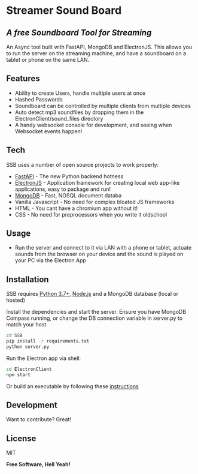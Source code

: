 # Streamer Sound Board
## _A free Soundboard Tool for Streaming_

An Async tool built with FastAPI, MongoDB and ElectronJS. This allows you to run the server on the streaming machine, and have a soundboard on a tablet or phone on the same LAN.

## Features

- Ability to create Users, handle multiple users at once
- Hashed Passwords
- Soundboard can be controlled by multiple clients from multiple devices
- Auto detect mp3 soundfiles by dropping them in the ElectronClient/sound_files directory
- A handy websocket console for development, and seeing when Websocket events happen!


## Tech

SSB uses a number of open source projects to work properly:

- [FastAPI](https://fastapi.tiangolo.com/) - The new Python backend hotness
- [ElectronJS](https://www.electronjs.org/) - Application framework for creating local web app-like applications, easy to package and run!
- [MongoDB](https://www.mongodb.com/) - Fast, NOSQL document databa
- Vanilla Javascript - No need for complex bloated JS frameworks
- HTML - You cant have a chromium app without it!
- CSS - No need for preprocessors when you write it oldschool

## Usage
- Run the server and connect to it via LAN with a phone or tablet, actuate sounds from the browser on your device and the sound is played on your PC via the Electron App



## Installation

SSB requires [Python 3.7+](https://www.python.org/), [Node.js](https://nodejs.org/en/download/) and a MongoDB database (local or hosted)

Install the dependencies and start the server. Ensure you have MongoDB Compass running, or change the DB connection variable in server.py to match your host

```sh
cd SSB
pip install -r requirements.txt
python server.py
```
Run the Electron app via shell:
```sh
cd ElectronClient
npm start
```
Or build an executable by following these [instructions](https://www.electronjs.org/docs/latest/development/build-instructions-gn)


## Development

Want to contribute? Great!


## License

MIT

**Free Software, Hell Yeah!**

[//]: # (These are reference links used in the body of this note and get stripped out when the markdown processor does its job. There is no need to format nicely because it shouldn't be seen. Thanks SO - http://stackoverflow.com/questions/4823468/store-comments-in-markdown-syntax)




